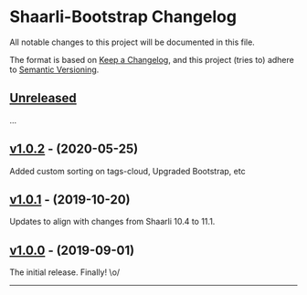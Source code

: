 Shaarli-Bootstrap Changelog
===========================

All notable changes to this project will be documented in this file.

The format is based on [Keep a Changelog](https://keepachangelog.com/en/1.0.0/),
and this project (tries to) adhere to [Semantic Versioning](https://semver.org/spec/v2.0.0.html).


## [Unreleased]
...


## [v1.0.2] - (2020-05-25)
Added custom sorting on tags-cloud, Upgraded Bootstrap, etc


## [v1.0.1] - (2019-10-20)
Updates to align with changes from Shaarli 10.4 to 11.1.


## [v1.0.0] - (2019-09-01)
The initial release. Finally! \o/


---

[Unreleased]: https://github.com/elwinschmitz/Shaarli-Bootstrap/compare/v1.0.2...master
[v1.0.2]: https://github.com/elwinschmitz/Shaarli-Bootstrap/compare/v1.0.1...v1.0.2
[v1.0.1]: https://github.com/elwinschmitz/Shaarli-Bootstrap/compare/v1.0.0...v1.0.1
[v1.0.0]: https://github.com/elwinschmitz/Shaarli-Bootstrap/compare/7cefc62...v1.0.0
